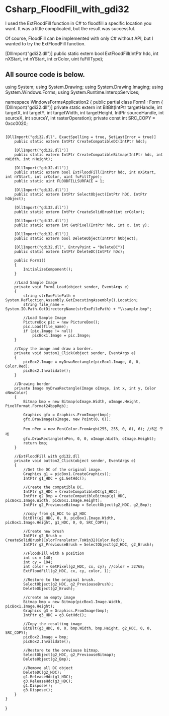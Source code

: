 # Csharp_FloodFill_with_gdi32

I used the ExtFloodFill function in C# to floodfill a specific location you want.
It was a little complicated, but the result was successful.

Of course, FloodFill can be implemented with only C# without API, but I wanted to try the ExtFloodFill function.


[DllImport("gdi32.dll")]
public static extern bool ExtFloodFill(IntPtr hdc, int nXStart, int nYStart, int crColor, uint fuFillType);

All source code is below.
---------------------------------------

using System;
using System.Drawing;
using System.Drawing.Imaging;
using System.Windows.Forms;
using System.Runtime.InteropServices;

namespace WindowsFormsApplication2
{
    public partial class Form1 : Form
    {
        [DllImport("gdi32.dll")]
        private static extern int BitBlt(IntPtr targetHandle, int targetX, int targetY, int targetWidth, int targetHeight, IntPtr sourceHandle, int sourceX, int sourceY, int rasterOperation);
        private const int SRC_COPY = 0xcc0020;

        [DllImport("gdi32.dll", ExactSpelling = true, SetLastError = true)]
        public static extern IntPtr CreateCompatibleDC(IntPtr hdc);
        
        [DllImport("gdi32.dll")]
        public static extern IntPtr CreateCompatibleBitmap(IntPtr hdc, int nWidth, int nHeight);

        [DllImport("gdi32.dll")]
        public static extern bool ExtFloodFill(IntPtr hdc, int nXStart, int nYStart, int crColor, uint fuFillType);
        public static uint FLOODFILLSURFACE = 1;

        [DllImport("gdi32.dll")]
        public static extern IntPtr SelectObject(IntPtr hDC, IntPtr hObject);

        [DllImport("gdi32.dll")]
        public static extern IntPtr CreateSolidBrush(int crColor);

        [DllImport("gdi32.dll")]
        public static extern int GetPixel(IntPtr hdc, int x, int y);

        [DllImport("gdi32.dll")]
        public static extern bool DeleteObject(IntPtr hObject);

        [DllImport("gdi32.dll", EntryPoint = "DeleteDC")]
        public static extern IntPtr DeleteDC(IntPtr hDc);

        public Form1()
        {
            InitializeComponent();
        }

        //Load Sample Image
        private void Form1_Load(object sender, EventArgs e)
        {
            string strExeFilePath = System.Reflection.Assembly.GetExecutingAssembly().Location;
            string file_name = System.IO.Path.GetDirectoryName(strExeFilePath) + "\\sample.bmp";

            //Load Sample Image
            PictureBox pic = new PictureBox();
            pic.Load(file_name);
            if (pic.Image != null)
                picBox1.Image = pic.Image;    
        }

        //Copy the image and draw a border.
        private void button1_Click(object sender, EventArgs e)
        {
            picBox2.Image = myDrwaRectangle(picBox1.Image, 0, 0, Color.Red);
            picBox2.Invalidate();
        }

        //Drawing border
        private Image myDrwaRectangle(Image oImage, int x, int y, Color oNewColor)
        {
            Bitmap bmp = new Bitmap(oImage.Width, oImage.Height, PixelFormat.Format24bppRgb);

            Graphics gfx = Graphics.FromImage(bmp);
            gfx.DrawImage(oImage, new Point(0, 0));

            Pen nPen = new Pen(Color.FromArgb(255, 255, 0, 0), 6); //6은 구께
            gfx.DrawRectangle(nPen, 0, 0, oImage.Width, oImage.Height);
            return bmp;
        }

        //ExtFloodFill with gdi32.dll
        private void button2_Click(object sender, EventArgs e)
        {
            //Get the DC of the original image.
            Graphics g1 = picBox1.CreateGraphics();
            IntPtr g1_HDC = g1.GetHdc();

            //Create the compatible DC.
            IntPtr g2_HDC = CreateCompatibleDC(g1_HDC);
            IntPtr g2_Bmp = CreateCompatibleBitmap(g1_HDC, picBox1.Image.Width, picBox1.Image.Height);
            IntPtr g2_PreviouseBitmap = SelectObject(g2_HDC, g2_Bmp);

            //copy from g1_HDC to g2_HDC
            BitBlt(g2_HDC, 0, 0, picBox1.Image.Width, picBox1.Image.Height, g1_HDC, 0, 0, SRC_COPY);

            //Create new brush
            IntPtr g2_Brush = CreateSolidBrush(ColorTranslator.ToWin32(Color.Red));
            IntPtr g2_PreviouseBrush = SelectObject(g2_HDC, g2_Brush);

            //FloodFill with a position
            int cx = 140;
            int cy = 104;
            int color = GetPixel(g2_HDC, cx, cy); //color = 32768; 
            ExtFloodFill(g2_HDC, cx, cy, color, 1);

            //Restore to the original brush.
            SelectObject(g2_HDC, g2_PreviouseBrush); 
            DeleteObject(g2_Brush);

            //create an empty image
            Bitmap bmp = new Bitmap(picBox1.Image.Width, picBox1.Image.Height);
            Graphics g3 = Graphics.FromImage(bmp);
            IntPtr g3_HDC = g3.GetHdc();

            //Copy the resulting image
            BitBlt(g3_HDC, 0, 0, bmp.Width, bmp.Height, g2_HDC, 0, 0, SRC_COPY);
            picBox2.Image = bmp;
            picBox2.Invalidate();

            //Restore to the oreviouse bitmap.
            SelectObject(g2_HDC, g2_PreviouseBitmap);
            DeleteObject(g2_Bmp);

            //Remove all DC object
            DeleteDC(g2_HDC);
            g1.ReleaseHdc(g1_HDC);
            g3.ReleaseHdc(g3_HDC);
            g1.Dispose();
            g3.Dispose();
        }        
    }
}

